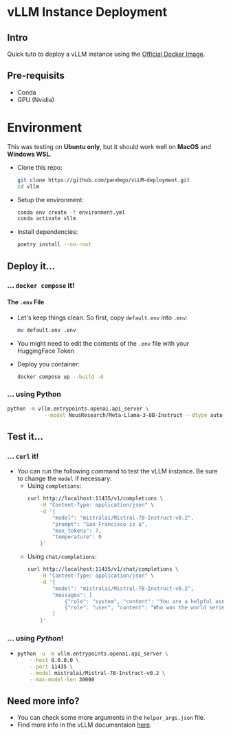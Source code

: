 # vLLM Instance Deployment
## Intro
Quick tuto to deploy a vLLM instance using the [Official Docker Image](https://hub.docker.com/r/vllm/vllm-openai/tags).

## Pre-requisits
- Conda
- GPU (Nvidia)

# Environment
This was testing on **Ubuntu only**, but it should work well on **MacOS** and **Windows WSL**.
- Clone this repo:
    ```bash
    git clone https://github.com/pandego/vLLM-deployment.git
    cd vllm
    ```

- Setup the environment:
    ```bash
    conda env create -f environment.yml
    conda activate vllm
    ```

- Install dependencies:
    ```bash
    poetry install --no-root
    ```

## Deploy it...
### ... `docker compose` it!
#### The `.env` File
- Let's keep things clean. So first, copy `default.env` into `.env`:
  ```bash
  mv default.env .env
  ```
- You might need to edit the contents of the `.env` file with your HuggingFace Token

- Deploy you container:
    ```bash
    docker compose up --build -d
    ```
### ... using Python

```bash
python -m vllm.entrypoints.openai.api_server \
            --model NousResearch/Meta-Llama-3-8B-Instruct --dtype auto --api-key token-abc123
```

## Test it...
### ... `curl` it!
- You can run the following command to test the vLLM instance. Be sure to change the `model` if necessary:
    - Using `completions`:
        ```bash
        curl http://localhost:11435/v1/completions \
            -H "Content-Type: application/json" \
            -d '{
                "model": "mistralai/Mistral-7B-Instruct-v0.2",
                "prompt": "San Francisco is a",
                "max_tokens": 7,
                "temperature": 0
            }'
        ```
    - Using `chat/completions`:
        ```bash
        curl http://localhost:11435/v1/chat/completions \
            -H "Content-Type: application/json" \
            -d '{
                "model": "mistralai/Mistral-7B-Instruct-v0.2",
                "messages": [
                    {"role": "system", "content": "You are a helpful assistant."},
                    {"role": "user", "content": "Who won the world series in 2020?"}
                ]
            }'
        ```


### ... using  ***Python***!
- 
    ```bash
    python -u -m vllm.entrypoints.openai.api_server \
        --host 0.0.0.0 \
        --port 11435 \
        --model mistralai/Mistral-7B-Instruct-v0.2 \
        --max-model-len 30000
    ```


## Need more info?
- You can check some more arguments in the `helper_args.json` file.
- Find more info in the vLLM documentaion [here](https://docs.vllm.ai/en/latest/serving/deploying_with_docker.html).